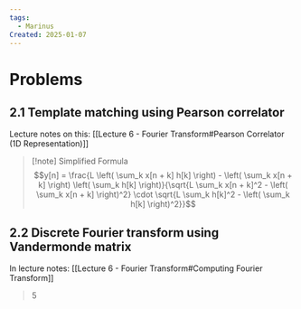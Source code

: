 ```yaml
---
tags:
  - Marinus
Created: 2025-01-07
---
```

# Problems

## 2.1 Template matching using Pearson correlator

Lecture notes on this: [[Lecture 6 - Fourier Transform#Pearson Correlator (1D Representation)]]

>[!note] Simplified Formula
> $$y[n] = \frac{L \left( \sum_k x[n + k] h[k] \right) - \left( \sum_k x[n + k] \right) \left( \sum_k h[k] \right)}{\sqrt{L \sum_k x[n + k]^2 - \left( \sum_k x[n + k] \right)^2} \cdot \sqrt{L \sum_k h[k]^2 - \left( \sum_k h[k] \right)^2}}$$


## 2.2 Discrete Fourier transform using Vandermonde matrix

In lecture notes: [[Lecture 6 - Fourier Transform#Computing Fourier Transform]]

>5